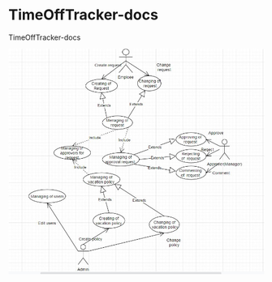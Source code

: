 # TimeOffTracker-docs
TimeOffTracker-docs


![Test Image 4](https://github.com/Akimmax/TimeOffTracker-docs/blob/master/Images/1.UseCases_Diagram.JPG)
